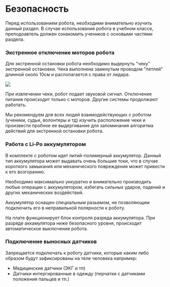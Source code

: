 # Безопасность

Перед использованием робота, необходими внимательно изучить данный раздел. В случае использования робота в учебном классе, преподоавтель должен ознакомить учеников с основыми частями раздела.

### Экстренное отключение моторов робота

Для экстренной остановки робота необходимо выдернуть "чеку" экстренной остановки. Чека выполнена замкнутым проводом "петлей" длинной около 10см и располагается с права от лидара. 

![](.gitbook/assets/img_0715_.jpeg)

При извлечении чеки, робот подает звуковой сигнал. Отключение питания происходит только с моторов. Другие системы продолжают работать.

Мы рекомендуем для всех людей взаимодействующих с роботом \(ученики, судьи, волонтеры и тд\) изучить расположение чеки и произвести пробное ее выдергивание для запоминания алгоритма действий для экстренной остановки робота. 

### Работа с Li-Po аккумулятором

В комплекте с роботом идет литий-полимерный аккумулятор. Данный тип аккумулятора может выдавать очень большие токи, что в случае короткого замыкания или механического повреждения может привести к его возгоранию.

Необходимо максимально уккуратно и внимательно производить любые операции с аккумулятором, избегать сильных ударов, падений и других механических воздействий.

Аккумулятор оснащен специальным разьемом, не позволяющим  подключить его в неправильной полярности к роботу.

На плате функционирует блок контроля разряда аккумулятора. При разряде аккамулятора ниже безопасного уровня, происходит автоматическое выключение робота.

### Подключение выносных датчиков

Запрещается подключать к роботу датчики, которые каким либо образом будут зафиксированы на теле человека например:

* Медицинские датчики \(ЭКГ и тп\)
* Датчики интергированные в одежду \(перчатки с датчиками положения пальцев и тп.\)





